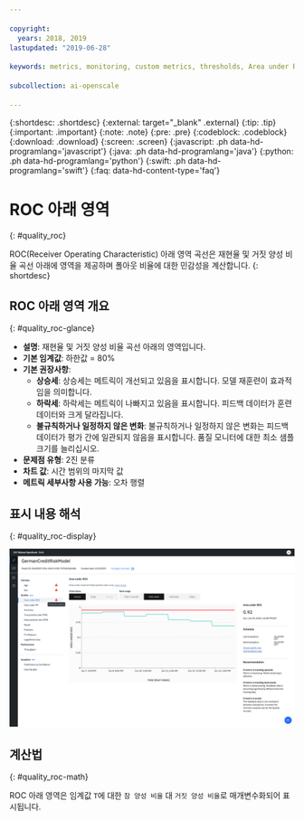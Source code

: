 ```yaml
---

copyright:
  years: 2018, 2019
lastupdated: "2019-06-28"

keywords: metrics, monitoring, custom metrics, thresholds, Area under ROC

subcollection: ai-openscale

---
```


{:shortdesc: .shortdesc}
{:external: target="_blank" .external}
{:tip: .tip}
{:important: .important}
{:note: .note}
{:pre: .pre}
{:codeblock: .codeblock}
{:download: .download}
{:screen: .screen}
{:javascript: .ph data-hd-programlang='javascript'}
{:java: .ph data-hd-programlang='java'}
{:python: .ph data-hd-programlang='python'}
{:swift: .ph data-hd-programlang='swift'}
{:faq: data-hd-content-type='faq'}

# ROC 아래 영역
{: #quality_roc}

ROC(Receiver Operating Characteristic) 아래 영역 곡선은 재현율 및 거짓 양성 비율 곡선 아래에 영역을 제공하며 폴아웃 비율에 대한 민감성을 계산합니다.
{: shortdesc}

## ROC 아래 영역 개요
{: #quality_roc-glance}

- **설명**: 재현율 및 거짓 양성 비율 곡선 아래의 영역입니다.
- **기본 임계값**: 하한값 = 80%
- **기본 권장사항**:
   - **상승세**: 상승세는 메트릭이 개선되고 있음을 표시합니다. 모델 재훈련이 효과적임을 의미합니다.
   - **하락세**: 하락세는 메트릭이 나빠지고 있음을 표시합니다. 피드백 데이터가 훈련 데이터와 크게 달라집니다.
   - **불규칙하거나 일정하지 않은 변화**: 불규칙하거나 일정하지 않은 변화는 피드백 데이터가 평가 간에 일관되지 않음을 표시합니다. 품질 모니터에 대한 최소 샘플 크기를 늘리십시오.
- **문제점 유형**: 2진 분류
- **차트 값**: 시간 범위의 마지막 값
- **메트릭 세부사항 사용 가능**: 오차 행렬

## 표시 내용 해석
{: #quality_roc-display}

![ROC 아래 영역 차트가 표시되어 있습니다.](images/quality-area-under-roc.png)

## 계산법
{: #quality_roc-math}

ROC 아래 영역은 임계값 `T`에 대한 `참 양성 비율` 대 `거짓 양성 비율`로 매개변수화되어 표시됩니다.



